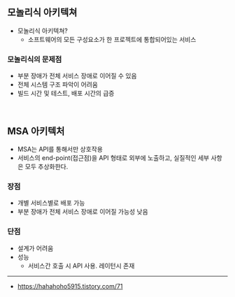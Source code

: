 ## 모놀리식 아키텍쳐

- 모놀리식 아키텍쳐?
    - 소프트웨어의 모든 구성요소가 한 프로젝트에 통합되어있는 서비스

### 모놀리식의 문제점 

- 부분 장애가 전체 서비스 장애로 이어질 수 있음 
- 전체 시스템 구조 파악이 어려움
- 빌드 시간 및 테스트, 배포 시간의 급증

<br>

## MSA 아키텍처

- MSA는 API를 통해서만 상호작용
- 서비스의 end-point(접근점)을 API 형태로 외부에 노출하고, 실질적인 세부 사항은 모두 추상화한다.

### 장점

- 개별 서비스별로 배포 가능
- 부분 장애가 전체 서비스 장애로 이어질 가능성 낮음

### 단점 

- 설계가 어려움
- 성능
  - 서비스간 호출 시 API 사용. 레이턴시 존재

---

- https://hahahoho5915.tistory.com/71



